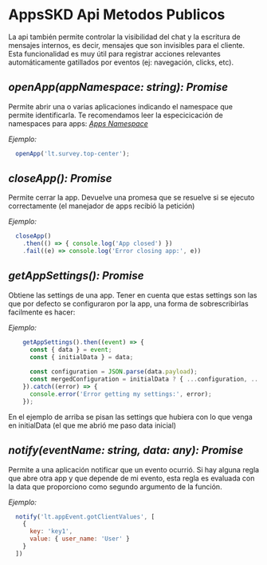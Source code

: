 # AppsSKD Api Metodos Publicos

La api también permite controlar la visibilidad del chat y la escritura de mensajes internos, es decir, mensajes que son invisibles para el cliente. Esta funcionalidad es muy útil para registrar acciones relevantes automáticamente gatillados por eventos (ej: navegación, clicks, etc).

## *openApp(appNamespace: string): Promise<any>*

Permite abrir una o varias aplicaciones indicando el namespace que permite identificarla.
Te recomendamos leer la especicicación de namespaces para apps:
*[Apps Namespace](appsnamespace)*


*Ejemplo:*
```javascript
  openApp('lt.survey.top-center');
```

## *closeApp(): Promise*
Permite cerrar la app. Devuelve una promesa que se resuelve si 
se ejecuto correctamente (el manejador de apps recibió la petición)

*Ejemplo:*
```javascript
  closeApp()
    .then(() => { console.log('App closed') })
    .fail((e) => console.log('Error closing app:', e))
```

## *getAppSettings(): Promise*

Obtiene las settings de una app. Tener en cuenta que estas settings son las que por defecto se configuraron por la app, una forma de sobrescribirlas facilmente es hacer:

*Ejemplo:*
```javascript
    getAppSettings().then((event) => {
      const { data } = event;
      const { initialData } = data;
      
      const configuration = JSON.parse(data.payload);
      const mergedConfiguration = initialData ? { ...configuration, ...initialData.payload } : configuration;
    }).catch((error) => {
      console.error('Error getting my settings:', error);
    });
```

En el ejemplo de arriba se pisan las settings que hubiera con lo que venga en initialData (el que me abrió me paso data inicial) 

## *notify(eventName: string, data: any): Promise*

Permite a una aplicación notificar que un evento ocurrió. Si hay alguna regla que abre otra app y que depende de mi evento, esta regla es evaluada con la data que proporciono como segundo argumento de la función.

*Ejemplo:*
```javascript
  notify('lt.appEvent.gotClientValues', [
    {
      key: 'key1',
      value: { user_name: 'User' }
    }
  ])
```

